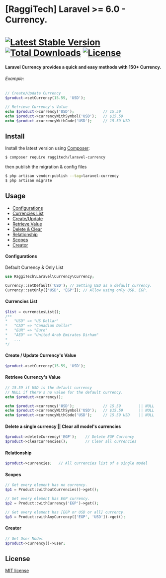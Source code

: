 # [RaggiTech] Laravel >= 6.0 - Currency.

#  [![Latest Stable Version](https://poser.pugx.org/raggitech/laravel-currency/v/stable)](https://packagist.org/packages/raggitech/laravel-currency) [![Total Downloads](https://poser.pugx.org/raggitech/laravel-currency/downloads)](https://packagist.org/packages/raggitech/laravel-currency) [![License](https://poser.pugx.org/raggitech/laravel-currency/license)](https://packagist.org/packages/raggitech/laravel-currency)

#### Laravel Currency provides a quick and easy methods with 150+ Currency.

###### Example:

```php
// Create/Update Currency
$product->setCurrency(15.59, 'USD');

// Retrieve Currency's Value
echo $product->currency('USD'); 			// 15.59
echo $product->currencyWithSymbol('USD'); 	// $15.59
echo $product->currencyWithCode('USD'); 	// 15.59 USD
```



## Install

Install the latest version using [Composer](https://getcomposer.org/):

```bash
$ composer require raggitech/laravel-currency
```

then publish the migration & config files
```bash
$ php artisan vendor:publish --tag=laravel-currency
$ php artisan migrate
```



## Usage

- [Configurations](#config)
- [Currencies List](#list)
- [Create/Update](#cu)
- [Retrieve Value](#get)
- [Delete & Clear](#dc)
- [Relationship](#relationship)
- [Scopes](#scopes)
- [Creator](#u)



<a name="config"></a>

#### Configurations
Default Currency & Only List
```php
use RaggiTech\Laravel\Currency\Currency;

Currency::setDefault('USD'); // Setting USD as a default currency.
Currency::setOnly(['USD', 'EGP']); // Allow using only USD, EGP.
```




<a name="list"></a>

#### Currencies List
```php
$list = currenciesList();
/**
*	"USD" => "US Dollar"
* 	"CAD" => "Canadian Dollar"
* 	"EUR" => "Euro"
* 	"AED" => "United Arab Emirates Dirham"
* 	...
*/
```




<a name="cu"></a>

#### Create / Update Currency's Value
```php
$product->setCurrency(15.59, 'USD');
```




<a name="get"></a>

#### Retrieve Currency's Value
```php
// 15.59 if USD is the default currency
// NULL if there's no value for the default currency.
echo $product->currency();

echo $product->currency('USD'); 			// 15.59		|| NULL
echo $product->currencyWithSymbol('USD'); 	// $15.59		|| NULL
echo $product->currencyWithCode('USD'); 	// 15.59 USD	|| NULL
```



<a name="dc"></a>

#### Delete a single currency || Clear all model's currencies
```php
$product->deleteCurrency('EGP'); 	// Delete EGP Currency
$product->clearCurrencies();		// Clear all currencies
```




<a name="relationship"></a>

#### Relationship 
```php
$product->currencies; 	// All currencies list of a single model
```




<a name="scopes"></a>

#### Scopes 
```php
// Get every element has no currency.
$p1 = Product::withoutCurrencies()->get();

// Get every element has EGP currency.
$p2 = Product::withCurrency('EGP')->get();

// Get every element has [EGP or USD or all] currency.
$p3 = Product::withAnyCurrency(['EGP', 'USD'])->get();
```



<a name="u"></a>

#### Creator
```php
// Get User Model
$product->currency()->user;
```




## License

[MIT license](LICENSE.md)